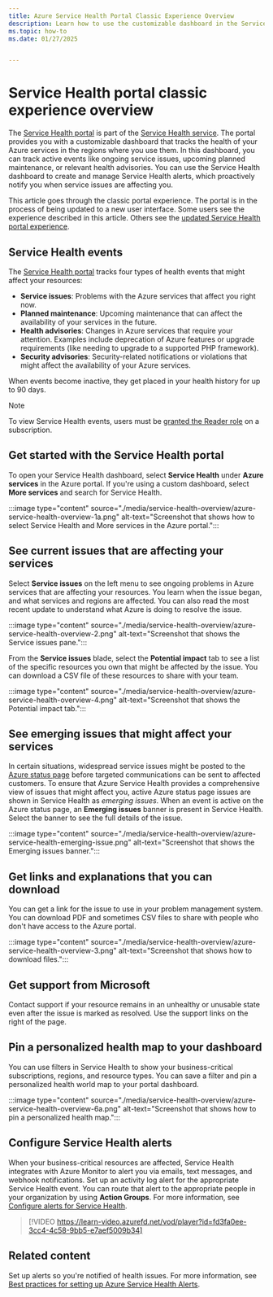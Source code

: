 ```yaml
---
title: Azure Service Health Portal Classic Experience Overview
description: Learn how to use the customizable dashboard in the Service Health portal to track the health of your Azure services in the regions where you use them. 
ms.topic: how-to
ms.date: 01/27/2025


---
```

# Service Health portal classic experience overview

The [Service Health portal](https://portal.azure.com/#view/Microsoft_Azure_Health/AzureHealthBrowseBlade/~/serviceIssues) is part of the [Service Health service](overview.md). The portal provides you with a customizable dashboard that tracks the health of your Azure services in the regions where you use them. In this dashboard, you can track active events like ongoing service issues, upcoming planned maintenance, or relevant health advisories. You can use the Service Health dashboard to create and manage Service Health alerts, which proactively notify you when service issues are affecting you.

This article goes through the classic portal experience. The portal is in the process of being updated to a new user interface. Some users see the experience described in this article. Others see the [updated Service Health portal experience](service-health-portal-update.md).

## Service Health events

The [Service Health portal](https://portal.azure.com/#view/Microsoft_Azure_Health/AzureHealthBrowseBlade/~/serviceIssues) tracks four types of health events that might affect your resources:

- **Service issues**: Problems with the Azure services that affect you right now.
- **Planned maintenance**: Upcoming maintenance that can affect the availability of your services in the future.  
- **Health advisories**: Changes in Azure services that require your attention. Examples include deprecation of Azure features or upgrade requirements (like needing to upgrade to a supported PHP framework).
- **Security advisories**: Security-related notifications or violations that might affect the availability of your Azure services.

When events become inactive, they get placed in your health history for up to 90 days.

> [!NOTE]
> To view Service Health events, users must be [granted the Reader role](/azure/role-based-access-control/role-assignments-portal) on a subscription.

## Get started with the Service Health portal

To open your Service Health dashboard, select **Service Health** under **Azure services** in the Azure portal. If you're using a custom dashboard, select **More services** and search for Service Health.

:::image type="content" source="./media/service-health-overview/azure-service-health-overview-1a.png" alt-text="Screenshot that shows how to select Service Health and More services in the Azure portal.":::

## See current issues that are affecting your services

Select **Service issues** on the left menu to see ongoing problems in Azure services that are affecting your resources. You learn when the issue began, and what services and regions are affected. You can also read the most recent update to understand what Azure is doing to resolve the issue.

:::image type="content" source="./media/service-health-overview/azure-service-health-overview-2.png" alt-text="Screenshot that shows the Service issues pane.":::

From the **Service issues** blade, select the **Potential impact** tab to see a list of the specific resources you own that might be affected by the issue. You can download a CSV file of these resources to share with your team.

:::image type="content" source="./media/service-health-overview/azure-service-health-overview-4.png" alt-text="Screenshot that shows the Potential impact tab.":::

## See emerging issues that might affect your services

In certain situations, widespread service issues might be posted to the [Azure status page](https://azure.status.microsoft) before targeted communications can be sent to affected customers. To ensure that Azure Service Health provides a comprehensive view of issues that might affect you, active Azure status page issues are shown in Service Health as *emerging issues*. When an event is active on the Azure status page, an **Emerging issues** banner is present in Service Health. Select the banner to see the full details of the issue.

:::image type="content" source="./media/service-health-overview/azure-service-health-emerging-issue.png" alt-text="Screenshot that shows the Emerging issues banner.":::

## Get links and explanations that you can download

You can get a link for the issue to use in your problem management system. You can download PDF and sometimes CSV files to share with people who don't have access to the Azure portal.

:::image type="content" source="./media/service-health-overview/azure-service-health-overview-3.png" alt-text="Screenshot that shows how to download files.":::

## Get support from Microsoft

Contact support if your resource remains in an unhealthy or unusable state even after the issue is marked as resolved. Use the support links on the right of the page.  

## Pin a personalized health map to your dashboard

You can use filters in Service Health to show your business-critical subscriptions, regions, and resource types. You can save a filter and pin a personalized health world map to your portal dashboard.

:::image type="content" source="./media/service-health-overview/azure-service-health-overview-6a.png" alt-text="Screenshot that shows how to pin a personalized health map.":::

## Configure Service Health alerts

When your business-critical resources are affected, Service Health integrates with Azure Monitor to alert you via emails, text messages, and webhook notifications. Set up an activity log alert for the appropriate Service Health event. You can route that alert to the appropriate people in your organization by using **Action Groups**. For more information, see [Configure alerts for Service Health](./alerts-activity-log-service-notifications-portal.md).

>[!VIDEO https://learn-video.azurefd.net/vod/player?id=fd3fa0ee-3cc4-4c58-9bb5-e7aef5009b34]

## Related content

Set up alerts so you're notified of health issues. For more information, see [Best practices for setting up Azure Service Health Alerts](https://www.youtube.com/watch?v=k5d5ca8K6tc&list=PLLasX02E8BPBBSqygdRvlTnHfp1POwE8K&index=6&t=0s).
